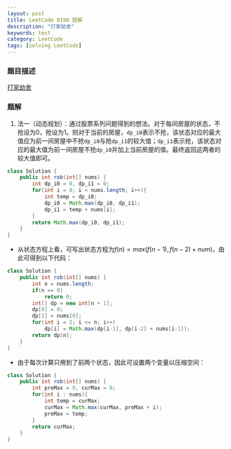 ```yaml
---
layout: post
title: LeetCode 0198 题解
description: "打家劫舍"
keywords: test
category: LeetCode
tags: [solving LeetCode]
---
```


### 题目描述
[打家劫舍](https://leetcode-cn.com/problems/house-robber/)

### 题解
1. 法一（动态规划）：通过股票系列问题得到的想法。对于每间房屋的状态，不抢设为0，抢设为1。则对于当前的房屋，`dp_i0`表示不抢，该状态对应的最大值应为前一间房屋中不抢`dp_i0`与抢`dp_i1`的较大值；`dp_i1`表示抢，该状态对应的最大值为前一间房屋不抢`dp_i0`并加上当前房屋的值。最终返回这两者的较大值即可。
```java
class Solution {
    public int rob(int[] nums) {
        int dp_i0 = 0, dp_i1 = 0;
        for(int i = 0; i < nums.length; i++){
            int temp = dp_i0;
            dp_i0 = Math.max(dp_i0, dp_i1);
            dp_i1 = temp + nums[i];
        }
        return Math.max(dp_i0, dp_i1);
    }
}
```
* 从状态方程上看，可写出状态方程为$f(n)=max(f(n-1),f(n-2)+num)$，由此可得到以下代码：
```java
class Solution {
    public int rob(int[] nums) {
        int n = nums.length;
        if(n == 0)
            return 0;
        int[] dp = new int[n + 1];
        dp[0] = 0;
        dp[1] = nums[0];
        for(int i = 2; i <= n; i++)
            dp[i] = Math.max(dp[i-1], dp[i-2] + nums[i-1]);
        return dp[n];
    }
}
```
* 由于每次计算只用到了前两个状态，因此可设置两个变量以压缩空间：
```java
class Solution {
    public int rob(int[] nums) {
        int preMax = 0, curMax = 0;
        for(int i : nums){
            int temp = curMax;
            curMax = Math.max(curMax, preMax + i);
            preMax = temp;
        }
        return curMax;
    }
}
```